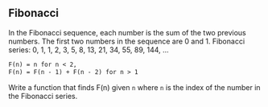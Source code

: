 ## Fibonacci

In the Fibonacci sequence, each number is the sum of the two previous numbers. The first two numbers in the sequence are 0 and 1.
Fibonacci series: 0, 1, 1, 2, 3, 5, 8, 13, 21, 34, 55, 89, 144, ...

```txt
F(n) = n for n < 2,
F(n) = F(n - 1) + F(n - 2) for n > 1
```

Write a function that finds F(n) given `n` where `n` is the index of the number in the Fibonacci series.
